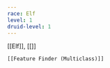 ```yaml
---
race: Elf
level: 1
druid-level: 1
---
```

[[Elf]], [[]]

```meta-bind-embed
[[Feature Finder (Multiclass)]]
```

